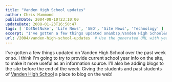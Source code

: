 ```yaml
---
title: "Vanden High School updates"
author: Chris Hammond
publishDate: 2004-08-10T23:10:00
updateDate: 2008-01-23T16:50:47
tags: [ 'DotNetNuke', 'Life News', 'SEO', 'Site News', 'Technology' ]
excerpt: "I've gotten a few things updated on&nbsp;Vanden High School&nbsp;over the past week or so. I think I'm going to try to provide current school year info on the site, to make it more useful as an information source. I'll also be adding blogs to the site before the end of the week. Giving the students and past students of Vanden High School a place to blog on the..."
url: /2004/vanden-high-school-updates  # Use the generated URL with year
---
```

I've gotten a few things updated on&nbsp;Vanden High School&nbsp;over the past week or so. I think I'm going to try to provide current school year info on the site, to make it more useful as an information source. I'll also be adding blogs to the site before the end of the week. Giving the students and past students of <A title=VHS href="https://www.vandenhighschool.com/" target=_blank>Vanden High School</A> a place to blog on the web!
